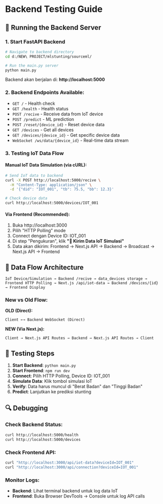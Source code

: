 # Backend Testing Guide

## 🚀 Running the Backend Server

### 1. **Start FastAPI Backend**
```bash
# Navigate to backend directory
cd d:/NEW\ PROJECT/mlstunting/sourceml/

# Run the main.py server
python main.py
```

Backend akan berjalan di: **http://localhost:5000**

### 2. **Backend Endpoints Available:**
- `GET /` - Health check
- `GET /health` - Health status
- `POST /recive` - Receive data from IoT device
- `POST /predict` - ML prediction
- `POST /reset/{device_id}` - Reset device data
- `GET /devices` - Get all devices
- `GET /devices/{device_id}` - Get specific device data
- `WebSocket /ws/data/{device_id}` - Real-time data stream

### 3. **Testing IoT Data Flow**

#### Manual IoT Data Simulation (via cURL):
```bash
# Send IoT data to backend
curl -X POST http://localhost:5000/recive \
  -H "Content-Type: application/json" \
  -d '{"did": "IOT_001", "tb": 75.5, "bb": 12.3}'

# Check device data
curl http://localhost:5000/devices/IOT_001
```

#### Via Frontend (Recommended):
1. Buka http://localhost:3000
2. Pilih "HTTP Polling" mode
3. Connect dengan Device ID: IOT_001
4. Di step "Pengukuran", klik **"🧪 Kirim Data IoT Simulasi"**
5. Data akan dikirim: Frontend → Next.js API → Backend → Broadcast → Next.js API → Frontend

## 📡 Data Flow Architecture

```
IoT Device/Simulation → Backend /recive → data_devices storage → 
Frontend HTTP Polling → Next.js /api/iot-data → Backend /devices/{id} → Frontend Display
```

### New vs Old Flow:

**OLD (Direct):**
```
Client ←→ Backend WebSocket (Direct)
```

**NEW (Via Next.js):**
```  
Client → Next.js API Routes → Backend → Next.js API Routes → Client
```

## 🧪 Testing Steps

1. **Start Backend**: `python main.py`
2. **Start Frontend**: `npm run dev`
3. **Connect**: Pilih HTTP Polling, Device ID: IOT_001
4. **Simulate Data**: Klik tombol simulasi IoT
5. **Verify**: Data harus muncul di "Berat Badan" dan "Tinggi Badan"
6. **Predict**: Lanjutkan ke prediksi stunting

## 🔍 Debugging

### Check Backend Status:
```bash
curl http://localhost:5000/health
curl http://localhost:5000/devices
```

### Check Frontend API:
```bash
curl "http://localhost:3000/api/iot-data?deviceId=IOT_001"
curl "http://localhost:3000/api/connection?deviceId=IOT_001"
```

### Monitor Logs:
- **Backend**: Lihat terminal backend untuk log data IoT
- **Frontend**: Buka Browser DevTools → Console untuk log API calls
